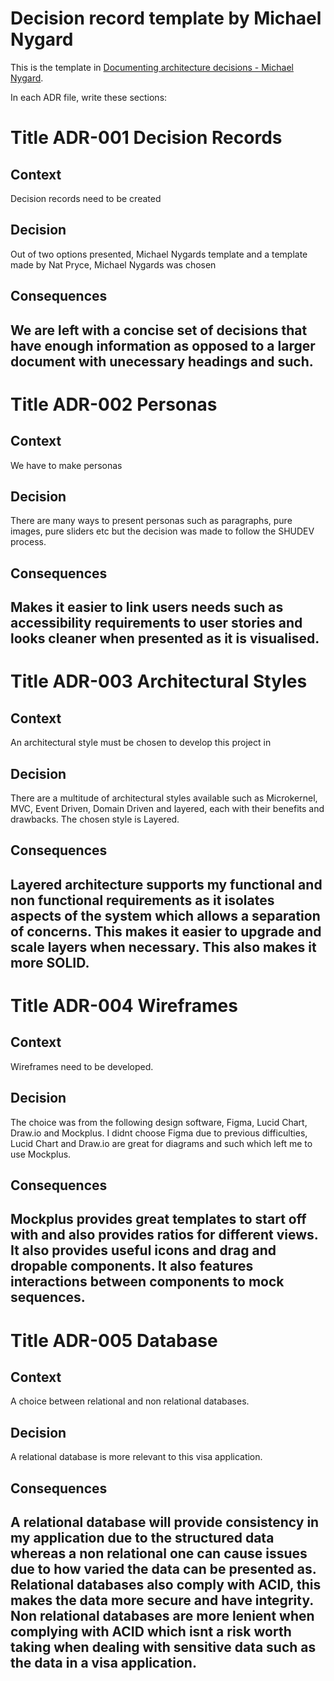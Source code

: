 # Decision record template by Michael Nygard

This is the template in [Documenting architecture decisions - Michael Nygard](http://thinkrelevance.com/blog/2011/11/15/documenting-architecture-decisions).

In each ADR file, write these sections:

# Title ADR-001 Decision Records

## Context

Decision records need to be created

## Decision

Out of two options presented, Michael Nygards template and a template made by Nat Pryce, Michael Nygards was chosen

## Consequences

We are left with a concise set of decisions that have enough information as opposed to a larger document with unecessary headings and such.
------------------------------------------------------------------------------

# Title ADR-002 Personas

## Context

We have to make personas

## Decision

There are many ways to present personas such as paragraphs, pure images, pure sliders etc but the decision was made to follow the SHUDEV process. 

## Consequences

Makes it easier to link users needs such as accessibility requirements to user stories and looks cleaner when presented as it is visualised.
------------------------------------------------------------------------------

# Title ADR-003 Architectural Styles

## Context

An architectural style must be chosen to develop this project in 

## Decision

There are a multitude of architectural styles available such as Microkernel, MVC, Event Driven, Domain Driven and layered, each with their benefits and drawbacks. The chosen style is Layered.

## Consequences

Layered architecture supports my functional and non functional requirements as it isolates aspects of the system which allows a separation of concerns. This makes it easier to upgrade and scale layers when necessary. This also makes it more SOLID. 
------------------------------------------------------------------------------
# Title ADR-004 Wireframes

## Context

Wireframes need to be developed.

## Decision

The choice was from the following design software, Figma, Lucid Chart, Draw.io and Mockplus. I didnt choose Figma due to previous difficulties, Lucid Chart and Draw.io are great for diagrams and such which left me to use Mockplus. 

## Consequences

Mockplus provides great templates to start off with and also provides ratios for different views. It also provides useful icons and drag and dropable components. It also features interactions between components to mock sequences.
------------------------------------------------------------------------------

# Title ADR-005 Database 

## Context

A choice between relational and non relational databases.

## Decision

A relational database is more relevant to this visa application.

## Consequences

A relational database will provide consistency in my application due to the structured data whereas a non relational one can cause issues due to how varied the data can be presented as. Relational databases also comply with ACID, this makes the data more secure and have integrity. Non relational databases are more lenient when complying with ACID which isnt a risk worth taking when dealing with sensitive data such as the data in a visa application. 
------------------------------------------------------------------------------
